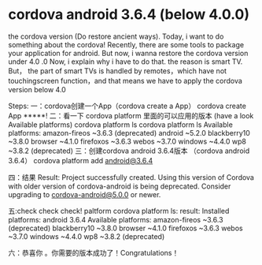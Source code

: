 # cordova android 3.6.4 (below 4.0.0)
the cordova version (Do restore ancient ways).
Today, i want to do something about the cordova! 
Recently, there are some tools to package your application for android.
But now, i wanna restore the cordova version under 4.0 .0
Now, i explain why i have to do that. 
the reason is smart TV. 
But， the part of smart TVs is handled by remotes，which have not touchingscreen function，and that means we have to apply the cordova version below 4.0

Steps:
一：cordova创建一个App（cordova create a App） 
cordova create App *****!
二：看一下 cordova platform 里面的可以应用的版本 (have a look Available platforms) 
cordova platform ls
cordova platform ls Available platforms: 
amazon-fireos ~3.6.3 (deprecated) 
android ~5.2.0 blackberry10 ~3.8.0 
browser ~4.1.0 firefoxos ~3.6.3 
webos ~3.7.0 
windows ~4.4.0 
wp8 ~3.8.2 (deprecated)
三：创建cordova android 3.6.4版本 （cordova android 3.6.4） 
cordova platform add android@3.6.4

四：结果 Result:
Project successfully created.
Using this version of Cordova with older version of cordova-android is being deprecated. Consider upgrading to cordova-android@5.0.0 or newer.

五:check check check! 
paltform cordova platform ls: 
result: Installed platforms: android 3.6.4 Available platforms: amazon-fireos ~3.6.3 (deprecated) blackberry10 ~3.8.0 browser ~4.1.0 firefoxos ~3.6.3 webos ~3.7.0 windows ~4.4.0 wp8 ~3.8.2 (deprecated)

六：恭喜你 。你需要的版本成功了！Congratulations！
